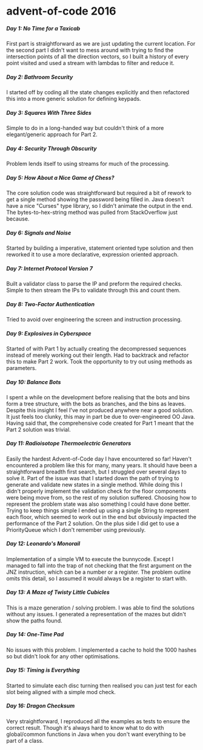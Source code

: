 # advent-of-code 2016

##### Day 1: No Time for a Taxicab
First part is straightforward as we are just updating the current location. For the second part I didn't want to mess around with
trying to find the intersection points of all the direction vectors, so I built a history of every point visited and used a stream 
with lambdas to filter and reduce it.

##### Day 2: Bathroom Security
I started off by coding all the state changes explicitly and then refactored this into a more generic solution for defining keypads. 

##### Day 3: Squares With Three Sides
Simple to do in a long-handed way but couldn't think of a more elegant/generic approach for Part 2.

##### Day 4: Security Through Obscurity
Problem lends itself to using streams for much of the processing.

##### Day 5: How About a Nice Game of Chess?
The core solution code was straightforward but required a bit of rework to get a single method showing the password being filled in. 
Java doesn't have a nice "Curses" type library, so I didn't animate the output in the end. The bytes-to-hex-string method was pulled 
from StackOverflow just because.

##### Day 6: Signals and Noise
Started by building a imperative, statement oriented type solution and then reworked it to use a more declarative, expression 
oriented approach.

##### Day 7: Internet Protocol Version 7
Built a validator class to parse the IP and preform the required checks. Simple to then stream the IPs to validate through this and 
count them.

##### Day 8: Two-Factor Authentication
Tried to avoid over engineering the screen and instruction processing.

##### Day 9: Explosives in Cyberspace
Started of with Part 1 by actually creating the decompressed sequences instead of merely working out their length. Had to backtrack
and refactor this to make Part 2 work. Took the opportunity to try out using methods as parameters.

##### Day 10: Balance Bots
I spent a while on the development before realising that the bots and bins form a tree structure, with the bots as branches, and 
the bins as leaves. Despite this insight I feel I've not produced anywhere near a good solution. It just feels too clunky, this may
in part be due to over-engineered OO Java. Having said that, the comprehensive code created for Part 1 meant that the Part 2 
solution was trivial.

##### Day 11: Radioisotope Thermoelectric Generators
Easily the hardest Advent-of-Code day I have encountered so far! Haven't encountered a problem like this for many, many years.
It should have been a straightforward breadth first search, but I struggled over several days to solve it. Part of the issue was
that I started down the path of trying to generate and validate new states in a single method. While doing this I didn't properly 
implement the validation check for the floor components were being move from, so the rest of my solution suffered. Choosing how to 
represent the problem state was also something I could have done better. Trying to keep things simple I ended up using a single 
String to represent each floor, which seemed to work out in the end but obviously impacted the performance of the Part 2 solution.
On the plus side I did get to use a PriorityQueue which I don't remember using previously.   

##### Day 12: Leonardo's Monorail
Implementation of a simple VM to execute the bunnycode. Except I managed to fall into the trap of not checking that the first 
argument on the JNZ instruction, which can be a number or a register. The problem outline omits this detail, so I assumed it would
always be a register to start with.

##### Day 13: A Maze of Twisty Little Cubicles
This is a maze generation / solving problem. I was able to find the solutions without any issues. I generated a representation of
the mazes but didn't show the paths found.

##### Day 14: One-Time Pad
No issues with this problem. I implemented a cache to hold the 1000 hashes so but didn't look for any other optimisations.

##### Day 15: Timing is Everything
Started to simulate each disc turning then realised you can just test for each slot being aligned with a simple mod check.

##### Day 16: Dragon Checksum
Very straightforward, I reproduced all the examples as tests to ensure the correct result. Though it's always hard to know what
to do with global/common functions in Java when you don't want everything to be part of a class.
